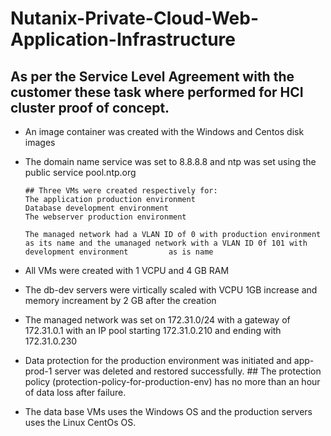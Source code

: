 # Nutanix-Private-Cloud-Web-Application-Infrastructure


## As per the Service Level Agreement with the customer these task where performed for HCI cluster proof of concept.


- An image container was created with the Windows and Centos disk images
- The domain name service was set to 8.8.8.8 and ntp was set using the public service pool.ntp.org

      ## Three VMs were created respectively for:
      The application production environment
      Database development environment 
      The webserver production environment
       
      The managed network had a VLAN ID of 0 with production environment as its name and the umanaged network with a VLAN ID 0f 101 with development environment         as is name
      
- All VMs were created with 1 VCPU and 4 GB RAM 
- The db-dev servers were virtically scaled with VCPU 1GB increase and memory increament by 2 GB after the creation
- The managed network was set on 172.31.0/24 with a gateway of 172.31.0.1 with an IP pool starting 172.31.0.210 and ending with 172.31.0.230
- Data protection for the production environment was initiated and app-prod-1 server was deleted and restored successfully.
         ## The protection policy (protection-policy-for-production-env) has no more than an hour of data loss after failure. 
- The data base VMs uses the Windows OS and the production servers uses the Linux CentOs OS.

